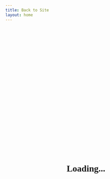 ```yaml
---
title: Back to Site
layout: home
---
```


<h1 style="padding-top: 10vh; text-align: center; width: 100%; font-family:'Hind'">Loading...</h1>

<script>
  window.location.href = "http://mangalacharif.github.io";
</script>
